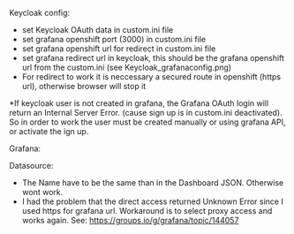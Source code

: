 Keycloak config:
- set Keycloak OAuth data in custom.ini file
- set grafana openshift port (3000) in custom.ini file
- set grafana openshift url for redirect in custom.ini file
- set grafana redirect url in keycloak, this should be the grafana openshift url from the custom.ini (see Keycloak_grafanaconfig.png)
- For redirect to work it is neccessary a secured route in openshift (https url), otherwise browser will stop it

*If keycloak user is not created in grafana, the Grafana OAuth login will return an Internal Server Error. (cause sign up is in custom.ini deactivated). So in order to work the user must be created manually or using grafana API, or activate the ign up.


Grafana:

Datasource:
- The Name have to be the same than in the Dashboard JSON. Otherwise wont work.
- I had the problem that the direct access returned Unknown Error since I used https for grafana url. Workaround is to select proxy access and works again. See: https://groups.io/g/grafana/topic/144057